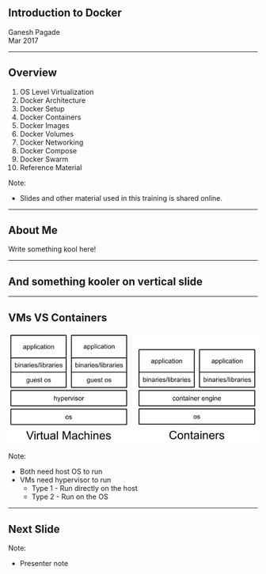 ## Introduction to Docker

Ganesh Pagade  
Mar 2017

---

## Overview

1. OS Level Virtualization
1. Docker Architecture
1. Docker Setup
1. Docker Containers
1. Docker Images
1. Docker Volumes
1. Docker Networking
1. Docker Compose
1. Docker Swarm
1. Reference Material

Note:
- Slides and other material used in this training is shared online.

---

## About Me

Write something kool here!

-----

## And something kooler on vertical slide

---

## VMs VS Containers

![](my_slides/vms_vs_containers.png)

Note:
- Both need host OS to run
- VMs need hypervisor to run
  - Type 1 - Run directly on the host
  - Type 2 - Run on the OS
  
---

## Next Slide

Note:
- Presenter note
